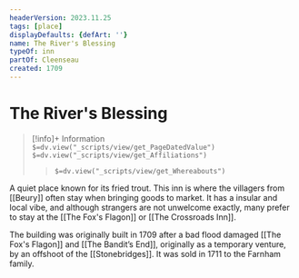```yaml
---
headerVersion: 2023.11.25
tags: [place]
displayDefaults: {defArt: ''}
name: The River's Blessing
typeOf: inn
partOf: Cleenseau
created: 1709
---
```

# The River's Blessing
>[!info]+ Information  
> `$=dv.view("_scripts/view/get_PageDatedValue")`  
> `$=dv.view("_scripts/view/get_Affiliations")`  
>> `$=dv.view("_scripts/view/get_Whereabouts")`

A quiet place known for its fried trout. This inn is where the villagers from [[Beury]] often stay when bringing goods to market. It has a insular and local vibe, and although strangers are not unwelcome exactly, many prefer to stay at the [[The Fox's Flagon]] or [[The Crossroads Inn]]. 

The building was originally built in 1709 after a bad flood damaged [[The Fox's Flagon]] and [[The Bandit’s End]], originally as a temporary venture, by an offshoot of the [[Stonebridges]]. It was sold in 1711 to the Farnham family.